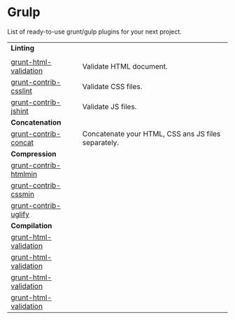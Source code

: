 Grulp
=====

List of ready-to-use grunt/gulp plugins for your next project.

<table>

  <tr>
    <td colspan="2"><strong>Linting</strong></td>
  </tr>
  
  <tr>
    <td></td>
  </tr>

  <tr>
    <td><a href="https://github.com/praveenvijayan/grunt-html-validation">grunt-html-validation</a></td>
    <td>Validate HTML document.</td>
  </tr>
  
  <tr>
    <td><a href="https://github.com/gruntjs/grunt-contrib-csslint">grunt-contrib-csslint</a></td>
    <td>Validate CSS files.</td>
  </tr>
  
  <tr>
    <td><a href="https://github.com/gruntjs/grunt-contrib-jshint">grunt-contrib-jshint</a></td>
    <td>Validate JS files.</td>
  </tr>
  
  <tr>
    <td colspan="2"><strong>Concatenation</strong></td>
  </tr>
  
  <tr>
    <td><a href="https://github.com/gruntjs/grunt-contrib-concat">grunt-contrib-concat</a></td>
    <td>Concatenate your HTML, CSS ans JS files separately.</td>
  </tr>

  <tr>
    <td colspan="2"><strong>Compression</strong></td>
  </tr>
  
  <tr>
    <td><a href="https://github.com/gruntjs/grunt-contrib-htmlmin">grunt-contrib-htmlmin</a></td>
    <td></td>
  </tr>
  
  <tr>
    <td><a href="https://github.com/gruntjs/grunt-contrib-cssmin">grunt-contrib-cssmin</a></td>
    <td></td>
  </tr>
  
  <tr>
    <td><a href="https://github.com/gruntjs/grunt-contrib-uglify">grunt-contrib-uglify</a></td>
    <td></td>
  </tr>

  <tr>
    <td colspan="2"><strong>Compilation</strong></td>
  </tr>
  
  <tr>
    <td><a href="#">grunt-html-validation</a></td>
    <td></td>
  </tr>
  
  <tr>
    <td><a href="#">grunt-html-validation</a></td>
    <td></td>
  </tr>
  
  <tr>
    <td><a href="#">grunt-html-validation</a></td>
    <td></td>
  </tr>
  
  <tr>
    <td><a href="#">grunt-html-validation</a></td>
    <td></td>
  </tr>
  
</table>
